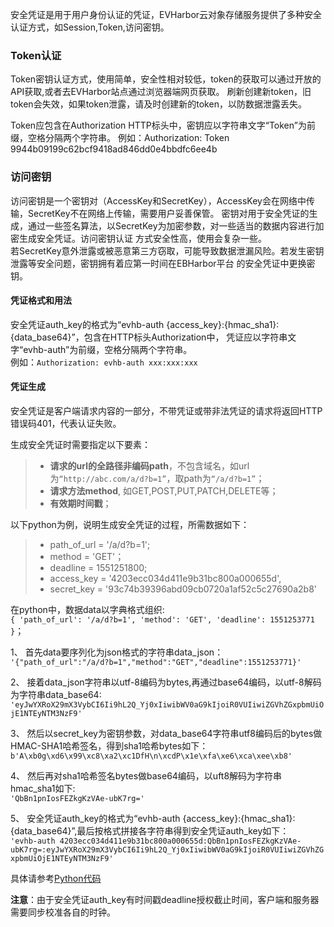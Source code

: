 
安全凭证是用于用户身份认证的凭证，EVHarbor云对象存储服务提供了多种安全认证方式，如Session,Token,访问密钥。

### Token认证 
Token密钥认证方式，使用简单，安全性相对较低，token的获取可以通过开放的API获取,或者去EVHarbor站点通过浏览器端网页获取。
刷新创建新token，旧token会失效，如果token泄露，请及时创建新的token，以防数据泄露丢失。    

Token应包含在Authorization HTTP标头中，密钥应以字符串文字“Token”为前缀，空格分隔两个字符串。
例如：Authorization: Token 9944b09199c62bcf9418ad846dd0e4bbdfc6ee4b   

### 访问密钥  
访问密钥是一个密钥对（AccessKey和SecretKey），AccessKey会在网络中传输，SecretKey不在网络上传输，需要用户妥善保管。
密钥对用于安全凭证的生成，通过一些签名算法，以SecretKey为加密参数，对一些适当的数据内容进行加密生成安全凭证。访问密钥认证
方式安全性高，使用会复杂一些。  
若SecretKey意外泄露或被恶意第三方窃取，可能导致数据泄漏风险。若发生密钥泄露等安全问题，密钥拥有着应第一时间在EBHarbor平台
的安全凭证中更换密钥。

#### 凭证格式和用法  
安全凭证auth_key的格式为“evhb-auth {access_key}:{hmac_sha1}:{data_base64}”，包含在HTTP标头Authorization中，
凭证应以字符串文字“evhb-auth”为前缀，空格分隔两个字符串。  
例如：`Authorization: evhb-auth xxx:xxx:xxx`  

#### 凭证生成  

安全凭证是客户端请求内容的一部分，不带凭证或带非法凭证的请求将返回HTTP错误码401，代表认证失败。

生成安全凭证时需要指定以下要素：  
 >* __请求的url的全路径非编码path__，不包含域名，如url为`“http://abc.com/a/d?b=1”`，取path为`“/a/d?b=1”`；   
 >* __请求方法method__, 如GET,POST,PUT,PATCH,DELETE等；   
 >* __有效期时间戳__；  

以下python为例，说明生成安全凭证的过程，所需数据如下： 
>* path_of_url = '/a/d?b=1';   
>* method = 'GET'；   
>* deadline = 1551251800;  
>* access_key = '4203ecc034d411e9b31bc800a000655d',
>* secret_key = '93c74b39396abd09cb0720a1af52c5c27690a2b8'    

在python中，数据data以字典格式组织:  
`{ 'path_of_url': '/a/d?b=1', 'method': 'GET', 'deadline': 1551253771 }`；

1、 首先data要序列化为json格式的字符串data_json：   
`'{"path_of_url":"/a/d?b=1","method":"GET","deadline":1551253771}'`   
 
2、 接着data_json字符串以utf-8编码为bytes,再通过base64编码，以utf-8解码为字符串data_base64:   
`'eyJwYXRoX29mX3VybCI6Ii9hL2Q_Yj0xIiwibWV0aG9kIjoiR0VUIiwiZGVhZGxpbmUiOjE1NTEyNTM3NzF9'`  

3、 然后以secret_key为密钥参数，对data_base64字符串utf8编码后的bytes做HMAC-SHA1哈希签名，得到sha1哈希bytes如下：   
`b'A\xb0g\xd6\x99\xc8\xa2\xc1DfH\n\xcdP\x1e\xfa\xe6\xca\xee\xb8'`  

4、 然后再对sha1哈希签名bytes做base64编码，以uft8解码为字符串hmac_sha1如下:  
`'QbBn1pnIosFEZkgKzVAe-ubK7rg='`   

5、 安全凭证auth_key的格式为“evhb-auth {access_key}:{hmac_sha1}:{data_base64}”,最后按格式拼接各字符串得到安全凭证auth_key如下：  
`'evhb-auth 4203ecc034d411e9b31bc800a000655d:QbBn1pnIosFEZkgKzVAe-ubK7rg=:eyJwYXRoX29mX3VybCI6Ii9hL2Q_Yj0xIiwibWV0aG9kIjoiR0VUIiwiZGVhZGxpbmUiOjE1NTEyNTM3NzF9'`   

具体请参考[Python代码](https://github.com/evharbor/webserver/blob/master/apps/users/auth/auth_key.py)  

**注意**：由于安全凭证auth_key有时间戳deadline授权截止时间，客户端和服务器需要同步校准各自的时钟。














